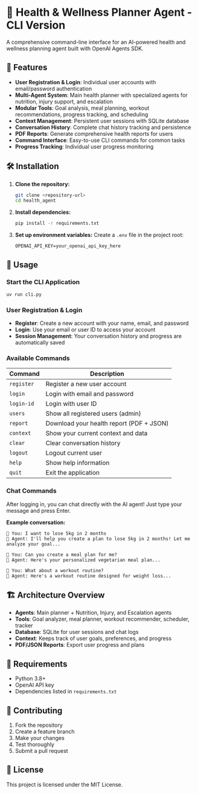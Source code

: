 # 💪 Health & Wellness Planner Agent - CLI Version

A comprehensive command-line interface for an AI-powered health and wellness planning agent built with OpenAI Agents SDK.

## 🚀 Features

* **User Registration & Login**: Individual user accounts with email/password authentication
* **Multi-Agent System**: Main health planner with specialized agents for nutrition, injury support, and escalation
* **Modular Tools**: Goal analysis, meal planning, workout recommendations, progress tracking, and scheduling
* **Context Management**: Persistent user sessions with SQLite database
* **Conversation History**: Complete chat history tracking and persistence
* **PDF Reports**: Generate comprehensive health reports for users
* **Command Interface**: Easy-to-use CLI commands for common tasks
* **Progress Tracking**: Individual user progress monitoring

## 🛠️ Installation

1. **Clone the repository:**

   ```bash
   git clone <repository-url>
   cd health_agent
   ```

2. **Install dependencies:**

   ```bash
   pip install -r requirements.txt
   ```

3. **Set up environment variables:**
   Create a `.env` file in the project root:

   ```
   OPENAI_API_KEY=your_openai_api_key_here
   ```

## 🎯 Usage

### Start the CLI Application

```bash
uv run cli.py
```

### User Registration & Login

* **Register**: Create a new account with your name, email, and password
* **Login**: Use your email or user ID to access your account
* **Session Management**: Your conversation history and progress are automatically saved

### Available Commands

| Command    | Description                              |
| ---------- | ---------------------------------------- |
| `register` | Register a new user account              |
| `login`    | Login with email and password            |
| `login-id` | Login with user ID                       |
| `users`    | Show all registered users (admin)        |
| `report`   | Download your health report (PDF + JSON) |
| `context`  | Show your current context and data       |
| `clear`    | Clear conversation history               |
| `logout`   | Logout current user                      |
| `help`     | Show help information                    |
| `quit`     | Exit the application                     |

### Chat Commands

After logging in, you can chat directly with the AI agent! Just type your message and press Enter.

**Example conversation:**

```
💬 You: I want to lose 5kg in 2 months  
🤖 Agent: I'll help you create a plan to lose 5kg in 2 months! Let me analyze your goal...

💬 You: Can you create a meal plan for me?  
🤖 Agent: Here's your personalized vegetarian meal plan...

💬 You: What about a workout routine?  
🤖 Agent: Here's a workout routine designed for weight loss...
```

## 🏗️ Architecture Overview

* **Agents**: Main planner + Nutrition, Injury, and Escalation agents
* **Tools**: Goal analyzer, meal planner, workout recommender, scheduler, tracker
* **Database**: SQLite for user sessions and chat logs
* **Context**: Keeps track of user goals, preferences, and progress
* **PDF/JSON Reports**: Export user progress and plans

## 📝 Requirements

* Python 3.8+
* OpenAI API key
* Dependencies listed in `requirements.txt`

## 🤝 Contributing

1. Fork the repository
2. Create a feature branch
3. Make your changes
4. Test thoroughly
5. Submit a pull request

## 📄 License

This project is licensed under the MIT License.
